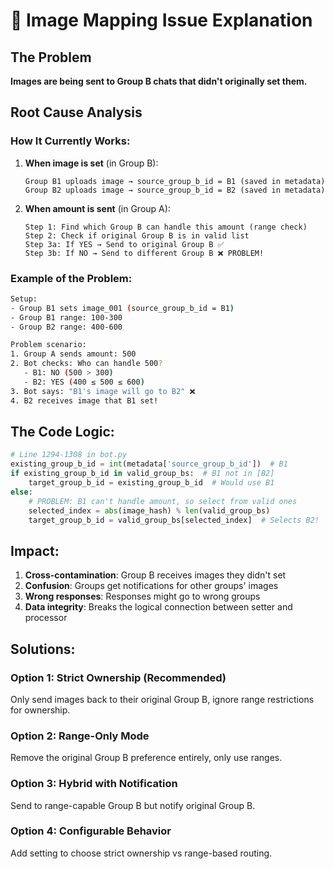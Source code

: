 # 🚨 Image Mapping Issue Explanation

## The Problem
**Images are being sent to Group B chats that didn't originally set them.**

## Root Cause Analysis

### How It Currently Works:

1. **When image is set** (in Group B):
   ```
   Group B1 uploads image → source_group_b_id = B1 (saved in metadata)
   Group B2 uploads image → source_group_b_id = B2 (saved in metadata)
   ```

2. **When amount is sent** (in Group A):
   ```
   Step 1: Find which Group B can handle this amount (range check)
   Step 2: Check if original Group B is in valid list
   Step 3a: If YES → Send to original Group B ✅
   Step 3b: If NO → Send to different Group B ❌ PROBLEM!
   ```

### Example of the Problem:

```bash
Setup:
- Group B1 sets image_001 (source_group_b_id = B1)
- Group B1 range: 100-300
- Group B2 range: 400-600

Problem scenario:
1. Group A sends amount: 500
2. Bot checks: Who can handle 500?
   - B1: NO (500 > 300)
   - B2: YES (400 ≤ 500 ≤ 600)
3. Bot says: "B1's image will go to B2" ❌
4. B2 receives image that B1 set!
```

## The Code Logic:

```python
# Line 1294-1308 in bot.py
existing_group_b_id = int(metadata['source_group_b_id'])  # B1
if existing_group_b_id in valid_group_bs:  # B1 not in [B2]
    target_group_b_id = existing_group_b_id  # Would use B1
else:
    # PROBLEM: B1 can't handle amount, so select from valid ones
    selected_index = abs(image_hash) % len(valid_group_bs)
    target_group_b_id = valid_group_bs[selected_index]  # Selects B2!
```

## Impact:

1. **Cross-contamination**: Group B receives images they didn't set
2. **Confusion**: Groups get notifications for other groups' images
3. **Wrong responses**: Responses might go to wrong groups
4. **Data integrity**: Breaks the logical connection between setter and processor

## Solutions:

### Option 1: Strict Ownership (Recommended)
Only send images back to their original Group B, ignore range restrictions for ownership.

### Option 2: Range-Only Mode
Remove the original Group B preference entirely, only use ranges.

### Option 3: Hybrid with Notification
Send to range-capable Group B but notify original Group B.

### Option 4: Configurable Behavior
Add setting to choose strict ownership vs range-based routing.

